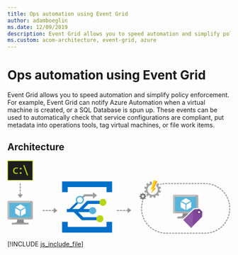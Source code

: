 ```yaml
---
title: Ops automation using Event Grid
author: adamboeglin
ms.date: 12/09/2019
description: Event Grid allows you to speed automation and simplify policy enforcement. For example, Event Grid can notify Azure Automation when a virtual machine is created, or a SQL Database is spun up. These events can be used to automatically check that service configurations are compliant, put metadata into operations tools, tag virtual machines, or file work items.
ms.custom: acom-architecture, event-grid, azure
---
```

# Ops automation using Event Grid

Event Grid allows you to speed automation and simplify policy enforcement. For example, Event Grid can notify Azure Automation when a virtual machine is created, or a SQL Database is spun up. These events can be used to automatically check that service configurations are compliant, put metadata into operations tools, tag virtual machines, or file work items.


## Architecture

<svg class="architecture-diagram" aria-labelledby="ops-automation-using-event-grid" height="288px" viewbox="0 0 437 144" width="874px" xmlns="http://www.w3.org/2000/svg" xmlns:xlink="http://www.w3.org/1999/xlink"><title id="ops-automation-using-event-grid">Ops automation using Event Grid</title><desc>Event Grid allows you to speed automation and simplify policy enforcement. For example, Event Grid can notify Azure Automation when a virtual machine is created, or a SQL Database is spun up. These events can be used to automatically check that service configurations are compliant, put metadata into operations tools, tag virtual machines, or file work items.</desc><g fill="none" fill-rule="evenodd" stroke="none" stroke-width="1"><path d="M355.3342,103.5101 L343.6082,103.5101 L342.9972,103.5101 C344.6222,109.2461 342.4382,110.0691 332.8772,110.0691 L332.8772,113.0731 L345.0372,113.0731 L353.9162,113.0731 L365.3912,113.0731 L365.3912,110.0691 C355.8292,110.0691 354.8922,109.2491 356.5192,103.5101 L355.3342,103.5101 Z" fill="#888888"></path><path d="M370.9933,67.1761 L326.9723,67.1761 C325.4763,67.1761 324.2703,68.5131 324.2703,70.0071 L324.2703,100.7041 C324.2703,102.1901 325.4763,103.5121 326.9723,103.5121 L370.9933,103.5121 C372.4853,103.5121 373.9973,102.1901 373.9973,100.7041 L373.9973,70.0071 C373.9973,68.5091 372.4853,67.1761 370.9933,67.1761" fill="#AEAEAE"></path><path d="M371.0236,67.179 C371.0126,67.179 371.0026,67.177 370.9936,67.177 L326.9716,67.177 C325.4756,67.177 324.2696,68.513 324.2696,70.008 L324.2696,100.704 C324.2696,102.191 325.4756,103.513 326.9716,103.513 L328.0186,103.513 L371.0236,67.179 Z" fill="#BEBEBE"></path><polygon fill="#59B4D9" points="328.039 99.686 370.116 99.686 370.116 71.002 328.039 71.002"></polygon><polygon fill="#59B4D9" points="328.0392 99.6859 328.0972 99.6859 328.0972 71.0029 366.5652 70.9459 366.5672 70.9459 328.0392 71.0029"></polygon><polygon fill="#A0A1A2" points="332.877 113.073 365.391 113.073 365.391 110.068 332.877 110.068"></polygon><path d="M349.6486,69.2591 C349.6486,69.6491 349.3326,69.9651 348.9426,69.9651 C348.5506,69.9651 348.2376,69.6491 348.2376,69.2591 C348.2376,68.8681 348.5506,68.5531 348.9426,68.5531 C349.3326,68.5531 349.6486,68.8681 349.6486,69.2591" fill="#B8D432"></path><path d="M349.676,84.4749 C349.631,84.4749 349.586,84.4599 349.543,84.4369 L340.787,79.3819 C340.706,79.3349 340.655,79.2459 340.655,79.1529 C340.655,79.0579 340.706,78.9709 340.787,78.9239 L349.49,73.9029 C349.572,73.8569 349.671,73.8569 349.752,73.9029 L358.511,78.9589 C358.592,79.0049 358.641,79.0929 358.641,79.1879 C358.641,79.2839 358.592,79.3699 358.511,79.4159 L349.811,84.4369 C349.768,84.4599 349.725,84.4749 349.676,84.4749" fill="#FFFFFF"></path><path d="M348.4182,96.7591 C348.3682,96.7591 348.3232,96.7471 348.2842,96.7231 L339.5552,91.6851 C339.4702,91.6381 339.4192,91.5531 339.4192,91.4551 L339.4192,81.3451 C339.4192,81.2491 339.4702,81.1621 339.5552,81.1151 C339.6352,81.0671 339.7342,81.0671 339.8212,81.1151 L348.5502,86.1521 C348.6282,86.2011 348.6802,86.2871 348.6802,86.3831 L348.6802,96.4931 C348.6802,96.5901 348.6282,96.6761 348.5502,96.7231 C348.5072,96.7471 348.4612,96.7591 348.4182,96.7591" fill="#FFFFFF"></path><path d="M350.8898,96.7591 C350.8418,96.7591 350.7968,96.7471 350.7518,96.7231 C350.6748,96.6761 350.6238,96.5901 350.6238,96.4931 L350.6238,86.4461 C350.6238,86.3531 350.6748,86.2661 350.7518,86.2171 L359.4818,81.1811 C359.5648,81.1331 359.6618,81.1331 359.7438,81.1811 C359.8278,81.2281 359.8778,81.3151 359.8778,81.4091 L359.8778,91.4551 C359.8778,91.5531 359.8278,91.6381 359.7438,91.6851 L351.0178,96.7231 C350.9818,96.7471 350.9358,96.7591 350.8898,96.7591" fill="#FFFFFF"></path><polygon fill="#1E1E1E" points="0.853 38.544 49.296 38.544 49.296 0.655 0.853 0.655"></polygon><path d="M138.6525,100.9896 L164.5195,100.9896 L163.8045,98.8486 L164.5195,94.9586 L148.6865,94.9586 L158.5195,84.9056 L187.6025,84.9056 L187.3525,83.7726 L187.0195,78.8756 L156.1865,78.8756 L140.2695,94.9586 L127.2785,94.9586 L138.7755,83.5786 C137.8675,82.7066 136.8935,81.7746 135.9145,80.8366 L121.4985,94.9586 L116.2735,94.9586 L116.2735,97.9736 L116.2735,100.9896 L129.8145,100.9896 L145.7125,116.9416 L178.8815,116.9416 L178.8815,113.9266 L178.8815,110.9106 L148.5195,110.9106 L138.6525,100.9896 Z" fill="#0070C9"></path><path d="M175.6867,68.3226 L167.4367,62.0726 L167.4367,66.0966 L150.7697,66.0966 L145.4917,71.4146 C146.4717,72.3516 147.4447,73.2846 148.3527,74.1556 L152.1027,70.2946 L167.4367,70.2946 L167.4367,74.9896 L175.6867,68.3226 Z" fill="#9EA0A2"></path><path d="M31.0842,115.5101 L19.3582,115.5101 L18.7472,115.5101 C20.3722,121.2461 18.1882,122.0691 8.6272,122.0691 L8.6272,125.0731 L20.7872,125.0731 L29.6662,125.0731 L41.1412,125.0731 L41.1412,122.0691 C31.5792,122.0691 30.6422,121.2491 32.2692,115.5101 L31.0842,115.5101 Z" fill="#888888"></path><path d="M46.7433,79.1761 L2.7223,79.1761 C1.2263,79.1761 0.0203,80.5131 0.0203,82.0071 L0.0203,112.7041 C0.0203,114.1901 1.2263,115.5121 2.7223,115.5121 L46.7433,115.5121 C48.2353,115.5121 49.7473,114.1901 49.7473,112.7041 L49.7473,82.0071 C49.7473,80.5091 48.2353,79.1761 46.7433,79.1761" fill="#AEAEAE"></path><path d="M46.7736,79.179 C46.7626,79.179 46.7526,79.177 46.7436,79.177 L2.7216,79.177 C1.2256,79.177 0.0196,80.513 0.0196,82.008 L0.0196,112.704 C0.0196,114.191 1.2256,115.513 2.7216,115.513 L3.7686,115.513 L46.7736,79.179 Z" fill="#BEBEBE"></path><polygon fill="#59B4D9" points="3.789 111.686 45.866 111.686 45.866 83.002 3.789 83.002"></polygon><polygon fill="#59B4D9" points="3.7892 111.6859 3.8472 111.6859 3.8472 83.0029 42.3152 82.9459 42.3172 82.9459 3.7892 83.0029"></polygon><polygon fill="#A0A1A2" points="8.627 125.073 41.141 125.073 41.141 122.068 8.627 122.068"></polygon><path d="M25.3986,81.2591 C25.3986,81.6491 25.0826,81.9651 24.6926,81.9651 C24.3006,81.9651 23.9876,81.6491 23.9876,81.2591 C23.9876,80.8681 24.3006,80.5531 24.6926,80.5531 C25.0826,80.5531 25.3986,80.8681 25.3986,81.2591" fill="#B8D432"></path><path d="M25.426,96.4749 C25.381,96.4749 25.336,96.4599 25.293,96.4369 L16.537,91.3819 C16.456,91.3349 16.405,91.2459 16.405,91.1529 C16.405,91.0579 16.456,90.9709 16.537,90.9239 L25.24,85.9029 C25.322,85.8569 25.421,85.8569 25.502,85.9029 L34.261,90.9589 C34.342,91.0049 34.391,91.0929 34.391,91.1879 C34.391,91.2839 34.342,91.3699 34.261,91.4159 L25.561,96.4369 C25.518,96.4599 25.475,96.4749 25.426,96.4749" fill="#FFFFFF"></path><path d="M24.1682,108.7591 C24.1182,108.7591 24.0732,108.7471 24.0342,108.7231 L15.3052,103.6851 C15.2202,103.6381 15.1692,103.5531 15.1692,103.4551 L15.1692,93.3451 C15.1692,93.2491 15.2202,93.1621 15.3052,93.1151 C15.3852,93.0671 15.4842,93.0671 15.5712,93.1151 L24.3002,98.1521 C24.3782,98.2011 24.4302,98.2871 24.4302,98.3831 L24.4302,108.4931 C24.4302,108.5901 24.3782,108.6761 24.3002,108.7231 C24.2572,108.7471 24.2112,108.7591 24.1682,108.7591" fill="#FFFFFF"></path><path d="M26.6398,108.7591 C26.5918,108.7591 26.5468,108.7471 26.5018,108.7231 C26.4248,108.6761 26.3738,108.5901 26.3738,108.4931 L26.3738,98.4461 C26.3738,98.3531 26.4248,98.2661 26.5018,98.2171 L35.2318,93.1811 C35.3148,93.1331 35.4118,93.1331 35.4938,93.1811 C35.5778,93.2281 35.6278,93.3151 35.6278,93.4091 L35.6278,103.4551 C35.6278,103.5531 35.5778,103.6381 35.4938,103.6851 L26.7678,108.7231 C26.7318,108.7471 26.6858,108.7591 26.6398,108.7591" fill="#FFFFFF"></path><polygon fill="#0070C9" points="194.0197 120.0726 194.0197 130.0726 118.0197 130.0726 118.0197 120.0726 107.0197 120.0726 107.0197 141.0726 205.0197 141.0726 205.0197 120.0726"></polygon><polygon fill="#0070C9" points="118.0197 62.0726 118.0197 52.0726 194.0197 52.0726 194.0197 62.0726 205.0197 62.0726 205.0197 41.0726 107.0197 41.0726 107.0197 62.0726"></polygon><path d="M182.1027,77.0863 C184.7877,74.4013 189.1397,74.4013 191.8257,77.0863 C194.5097,79.7713 194.5097,84.1233 191.8257,86.8083 C189.1397,89.4923 184.7877,89.4923 182.1027,86.8083 C179.4177,84.1233 179.4177,79.7713 182.1027,77.0863" fill="#B8D616"></path><path d="M141.925,82.5072 C138.965,82.5072 136.566,80.1082 136.566,77.1472 C136.566,74.1872 138.965,71.7872 141.925,71.7872 C144.885,71.7872 147.284,74.1872 147.284,77.1472 C147.284,80.1082 144.885,82.5072 141.925,82.5072 M141.925,69.2192 C137.547,69.2192 133.997,72.7692 133.997,77.1472 C133.997,81.5262 137.547,85.0752 141.925,85.0752 C146.304,85.0752 149.853,81.5262 149.853,77.1472 C149.853,72.7692 146.304,69.2192 141.925,69.2192" fill="#54B3DB"></path><path d="M173.881,98.1331 C173.881,101.9671 170.773,105.0751 166.94,105.0751 C163.106,105.0751 159.997,101.9671 159.997,98.1331 C159.997,94.2991 163.106,91.1921 166.94,91.1921 C170.773,91.1921 173.881,94.2991 173.881,98.1331" fill="#54B3DB"></path><path d="M188.048,114.0501 C188.048,117.8841 184.94,120.9911 181.106,120.9911 C177.272,120.9911 174.164,117.8841 174.164,114.0501 C174.164,110.2161 177.272,107.1081 181.106,107.1081 C184.94,107.1081 188.048,110.2161 188.048,114.0501" fill="#B8D616"></path><path d="M297.5373,57.0443 C297.5373,56.7273 297.5113,56.4233 297.4833,56.1063 L300.6853,54.3323 C300.5143,53.2733 300.2353,52.2423 299.8653,51.2633 L296.2133,51.3293 C295.9353,50.7603 295.6313,50.2053 295.2873,49.6893 L297.1663,46.5533 C296.4913,45.7323 295.7363,44.9803 294.9303,44.3173 L293.0773,45.4153 L292.2973,46.5793 L290.6173,49.0543 C292.9993,50.9053 294.5333,53.7893 294.5333,57.0443 C294.5333,62.6273 290.0213,67.1513 284.4393,67.1513 C278.8703,67.1513 274.3463,62.6273 274.3463,57.0443 C274.3463,52.0443 277.9703,47.9163 282.7323,47.0963 L283.4993,43.9873 L281.7263,40.7863 C280.6703,40.9583 279.6513,41.2353 278.6733,41.6063 L278.7253,45.2703 C278.1703,45.5343 277.6143,45.8393 277.0993,46.1953 L273.9643,44.3173 C273.1423,44.9793 272.4023,45.7323 271.7273,46.5533 L273.6063,49.6893 C273.2493,50.2043 272.9583,50.7603 272.6803,51.3293 L269.0163,51.2633 C268.6583,52.2423 268.3813,53.2733 268.2093,54.3323 L271.3973,56.1063 C271.3713,56.4233 271.3573,56.7273 271.3573,57.0443 C271.3573,57.3613 271.3713,57.6653 271.3973,57.9823 L268.2093,59.7563 C268.3813,60.8153 268.6583,61.8463 269.0293,62.8253 L272.6813,62.7593 C272.9583,63.3283 273.2503,63.8833 273.6073,64.3993 L271.7283,67.5353 C272.4033,68.3563 273.1433,69.1083 273.9643,69.7833 L277.1003,67.8923 C277.6153,68.2493 278.1713,68.5543 278.7263,68.8313 L278.6733,72.4823 C279.6513,72.8533 280.6703,73.1303 281.7273,73.3023 L283.5143,70.1013 C283.8173,70.1273 284.1223,70.1543 284.4393,70.1543 C284.7583,70.1543 285.0753,70.1283 285.3793,70.1013 L287.1513,73.3023 C288.2103,73.1303 289.2423,72.8533 290.2213,72.4823 L290.1543,68.8303 C290.7243,68.5533 291.2663,68.2483 291.7963,67.8923 L294.9313,69.7823 C295.7373,69.1073 296.4923,68.3543 297.1673,67.5343 L295.2883,64.3983 C295.6323,63.8833 295.9363,63.3273 296.2143,62.7583 L299.8663,62.8243 C300.2363,61.8463 300.5153,60.8143 300.6863,59.7553 L297.4853,57.9823 C297.5113,57.6653 297.5373,57.3613 297.5373,57.0443" fill="#A0A1A2"></path><path d="M265.2717,72.3636 C264.0547,72.3636 263.0627,71.3716 263.0627,70.1546 C263.0627,68.9376 264.0547,67.9456 265.2717,67.9456 C266.4887,67.9456 267.4677,68.9376 267.4677,70.1546 C267.4677,71.3716 266.4887,72.3636 265.2717,72.3636 Z M271.8997,70.9086 L271.8997,69.3346 L271.8127,69.2546 L270.2027,68.7126 L269.7887,67.6276 L270.5847,65.9736 L270.6727,65.7886 L270.1747,65.2856 L269.5687,64.6766 L269.3577,64.7826 L267.7847,65.5896 L266.6997,65.2856 L266.0127,63.5256 L264.4517,63.5256 L264.3727,63.6056 L263.8297,65.2126 L262.7317,65.6266 L260.9067,64.7486 L259.7947,65.8496 L259.9007,66.0576 L260.7077,67.6306 L260.2577,68.7136 L258.3527,69.4006 L258.3527,70.9736 L258.5787,71.0406 L260.2577,71.5956 L260.7077,72.6796 L259.8477,74.5056 L260.9597,75.6306 L261.1707,75.5236 L262.7447,74.7176 L263.8297,75.1666 L264.5177,77.0726 L266.0907,77.0726 L266.1577,76.8466 L266.7127,75.1676 L267.7847,74.7176 L269.6237,75.5786 L270.7357,74.4666 L270.6287,74.2556 L269.8227,72.6806 L270.1327,71.5836 L271.8997,70.9086 Z" fill="#7A7A7A"></path><path d="M286.5441,38.7093 L285.9351,40.6273 L284.8911,43.9623 L284.3881,45.5613 L283.9501,46.9633 L280.9071,56.6333 C280.8421,56.8183 280.9341,56.9643 281.1461,56.9643 L283.9501,56.9643 C284.0431,56.9643 284.1091,56.9903 284.1481,57.0443 C284.2151,57.1103 284.2291,57.2033 284.1891,57.3093 L281.2911,64.3343 C281.2121,64.5193 281.2651,64.5593 281.3981,64.3993 L290.5651,54.0013 C290.6971,53.8423 290.6451,53.7243 290.4461,53.7243 L287.4431,53.7373 L286.8881,53.7503 C286.6901,53.7503 286.5971,53.6053 286.7021,53.4333 L289.5601,48.3403 L290.2341,47.1223 L291.0151,45.7203 L292.6821,42.7713 L293.6351,41.0513 C291.5041,39.8193 289.1101,38.9993 286.5441,38.7093" fill="#FCD116"></path><path d="M291.8,40.1312 L285.158,53.7362 L286.813,53.7362 C286.665,53.7052 286.602,53.5812 286.694,53.4322 L289.551,48.3392 L290.226,47.1212 L291.007,45.7192 L292.674,42.7702 L293.626,41.0502 C293.037,40.7102 292.427,40.4052 291.8,40.1312" fill="#FF8C00"></path><path d="M290.4582,53.724 L288.6042,53.732 L281.7532,64.01 L290.5772,54.001 C290.7092,53.843 290.6572,53.724 290.4582,53.724" fill="#FF8C00"></path><polygon fill="#81469A" points="343.0998 116.4007 365.2448 94.6037 376.5588 93.7067 382.8808 99.8437 382.1598 110.6777 359.8558 133.1567"></polygon><path d="M376.9299,92.6742 L376.0289,92.7452 L365.5289,93.5782 L364.8019,93.6362 L364.2839,94.1472 L343.1169,114.9812 L341.6799,116.3952 L343.1059,117.8202 L358.4389,133.1532 L359.8589,134.5732 L361.2729,133.1482 L382.6059,111.6482 L383.1319,111.1172 L383.1819,110.3722 L383.8489,100.3722 L383.9099,99.4482 L383.2459,98.8042 L377.5789,93.3042 L376.9299,92.6742 Z M376.1869,94.7392 L381.8529,100.2392 L381.1869,110.2392 L359.8529,131.7392 L344.5199,116.4052 L365.6869,95.5722 L376.1869,94.7392 Z" fill="#FFFFFF"></path><polygon fill="#8E5AA5" points="344.5197 116.4056 359.8527 131.7396 363.1867 128.3806 363.1867 98.0336"></polygon><path d="M379.1027,101.1556 C379.1027,103.2726 377.3867,104.9896 375.2697,104.9896 C373.1527,104.9896 371.4367,103.2726 371.4367,101.1556 C371.4367,99.0386 373.1527,97.3226 375.2697,97.3226 C377.3867,97.3226 379.1027,99.0386 379.1027,101.1556" fill="#633A74"></path><path d="M377.258,101.1556 C377.258,102.2546 376.367,103.1436 375.27,103.1436 C374.172,103.1436 373.281,102.2546 373.281,101.1556 C373.281,100.0576 374.172,99.1686 375.27,99.1686 C376.367,99.1686 377.258,100.0576 377.258,101.1556" fill="#FFFFFF"></path><path d="M1.095,38.073 L48.895,38.073 L48.895,1.214 L1.095,1.214 L1.095,38.073 Z M0,39.285 L49.989,39.285 L49.989,0 L0,0 L0,39.285 Z" fill="#B8D616"></path><polygon fill="#B8D616" points="40.5822 29.0726 38.2692 29.0726 30.8322 9.1356 33.1452 9.1356"></polygon><path d="M27.7072,15.7914 C27.7072,16.7744 26.9092,17.5724 25.9262,17.5724 C24.9422,17.5724 24.1442,16.7744 24.1442,15.7914 C24.1442,14.8084 24.9422,14.0104 25.9262,14.0104 C26.9092,14.0104 27.7072,14.8084 27.7072,15.7914" fill="#B8D616"></path><path d="M27.7072,24.6039 C27.7072,25.5869 26.9092,26.3849 25.9262,26.3849 C24.9422,26.3849 24.1442,25.5869 24.1442,24.6039 C24.1442,23.6209 24.9422,22.8229 25.9262,22.8229 C26.9092,22.8229 27.7072,23.6209 27.7072,24.6039" fill="#B8D616"></path><path d="M20.6154,25.4476 C20.0384,25.7426 18.7614,26.1346 17.1324,26.1346 C13.4744,26.1346 11.0964,23.7036 11.0964,20.0686 C11.0964,16.4086 13.6494,13.7566 17.6084,13.7566 C18.9104,13.7566 20.0624,14.0746 20.6644,14.3706 L20.1624,16.0396 C19.6374,15.7456 18.8094,15.4756 17.6084,15.4756 C14.8294,15.4756 13.3254,17.4896 13.3254,19.9696 C13.3254,22.7196 15.1294,24.4156 17.5334,24.4156 C18.7854,24.4156 19.6114,24.0956 20.2374,23.8266 L20.6154,25.4476 Z" fill="#B8D616"></path><polygon fill="#969696" points="25.8781 66.2953 25.8781 62.5723 24.0771 62.5723 24.0771 66.2953 19.8131 66.2953 25.0481 73.3613 30.2831 66.2953"></polygon><polygon fill="#969696" points="24.077 49.073 25.878 49.073 25.878 44.573 24.077 44.573"></polygon><polygon fill="#969696" points="24.077 55.073 25.878 55.073 25.878 50.573 24.077 50.573"></polygon><polygon fill="#969696" points="24.077 61.073 25.878 61.073 25.878 56.573 24.077 56.573"></polygon><polygon fill="#969696" points="97.7482 97.888 90.6812 92.653 90.6812 96.988 86.7692 96.988 86.7692 98.787 90.6812 98.787 90.6812 103.123"></polygon><polygon fill="#969696" points="68.77 98.787 73.27 98.787 73.27 96.987 68.77 96.987"></polygon><polygon fill="#969696" points="80.77 98.787 85.27 98.787 85.27 96.987 80.77 96.987"></polygon><polygon fill="#969696" points="74.77 98.787 79.27 98.787 79.27 96.987 74.77 96.987"></polygon><polygon fill="#969696" points="242.5812 97.6615 235.5142 92.4265 235.5142 96.9885 232.1022 96.9885 232.1022 98.7875 235.5142 98.7875 235.5142 102.8965"></polygon><polygon fill="#969696" points="220.103 98.787 224.603 98.787 224.603 96.988 220.103 96.988"></polygon><polygon fill="#969696" points="214.103 98.787 218.603 98.787 218.603 96.988 214.103 96.988"></polygon><polygon fill="#969696" points="226.103 98.787 230.603 98.787 230.603 96.988 226.103 96.988"></polygon><path d="M386.7932,143.306 L385.4472,143.306 L385.4472,141.506 L386.7932,141.506 C387.6602,141.506 388.5362,141.483 389.3972,141.436 L389.4942,143.234 C388.6012,143.282 387.6922,143.306 386.7932,143.306" fill="#969696"></path><polygon fill="#969696" points="379.748 143.306 383.748 143.306 383.748 141.506 379.748 141.506"></polygon><polygon fill="#969696" points="374.048 143.306 378.048 143.306 378.048 141.506 374.048 141.506"></polygon><polygon fill="#969696" points="368.348 143.306 372.348 143.306 372.348 141.506 368.348 141.506"></polygon><polygon fill="#969696" points="362.648 143.306 366.648 143.306 366.648 141.506 362.648 141.506"></polygon><polygon fill="#969696" points="356.947 143.306 360.947 143.306 360.947 141.506 356.947 141.506"></polygon><polygon fill="#969696" points="351.248 143.306 355.248 143.306 355.248 141.506 351.248 141.506"></polygon><polygon fill="#969696" points="345.548 143.306 349.548 143.306 349.548 141.506 345.548 141.506"></polygon><polygon fill="#969696" points="339.848 143.306 343.848 143.306 343.848 141.506 339.848 141.506"></polygon><polygon fill="#969696" points="334.148 143.306 338.148 143.306 338.148 141.506 334.148 141.506"></polygon><polygon fill="#969696" points="328.447 143.306 332.447 143.306 332.447 141.506 328.447 141.506"></polygon><polygon fill="#969696" points="322.748 143.306 326.748 143.306 326.748 141.506 322.748 141.506"></polygon><polygon fill="#969696" points="317.048 143.306 321.048 143.306 321.048 141.506 317.048 141.506"></polygon><path d="M315.3478,143.306 L311.3478,143.306 C311.0858,143.306 310.8268,143.304 310.5658,143.3 L310.5928,141.5 C310.8438,141.504 311.0958,141.506 311.3478,141.506 L315.3478,141.506 L315.3478,143.306 Z" fill="#969696"></path><path d="M308.8371,143.2435 C307.4881,143.1765 306.1241,143.0525 304.7821,142.8755 L305.0191,141.0905 C306.3121,141.2625 307.6261,141.3815 308.9271,141.4455 L308.8371,143.2435 Z" fill="#969696"></path><path d="M391.2199,143.1117 L391.0619,141.3187 C392.3649,141.2027 393.6739,141.0327 394.9519,140.8127 L395.2569,142.5867 C393.9309,142.8147 392.5729,142.9907 391.2199,143.1117" fill="#969696"></path><path d="M303.0705,142.6175 C301.7385,142.3935 300.3975,142.1115 299.0865,141.7775 L299.5295,140.0335 C300.7945,140.3535 302.0855,140.6275 303.3695,140.8425 L303.0705,142.6175 Z" fill="#969696"></path><path d="M396.9582,142.2621 L396.5912,140.5001 C397.8712,140.2341 399.1502,139.9111 400.3952,139.5411 L400.9062,141.2681 C399.6152,141.6511 398.2862,141.9871 396.9582,142.2621" fill="#969696"></path><path d="M297.4172,141.3206 C296.1172,140.9406 294.8192,140.5026 293.5592,140.0176 L294.2052,138.3386 C295.4192,138.8046 296.6702,139.2266 297.9232,139.5936 L297.4172,141.3206 Z" fill="#969696"></path><path d="M402.5558,140.7464 L401.9838,139.0394 C403.2178,138.6254 404.4518,138.1544 405.6518,137.6394 L406.3628,139.2914 C405.1188,139.8264 403.8368,140.3164 402.5558,140.7464" fill="#969696"></path><path d="M291.9582,139.3695 C290.7122,138.8395 289.4762,138.2515 288.2832,137.6235 L289.1212,136.0305 C290.2712,136.6365 291.4632,137.2025 292.6632,137.7135 L291.9582,139.3695 Z" fill="#969696"></path><path d="M407.9445,138.5785 L407.1745,136.9505 C408.3555,136.3925 409.5245,135.7795 410.6515,135.1295 L411.5515,136.6865 C410.3825,137.3635 409.1695,137.9995 407.9445,138.5785" fill="#969696"></path><path d="M286.7687,136.7914 C285.5967,136.1214 284.4377,135.3934 283.3217,134.6264 L284.3407,133.1434 C285.4157,133.8814 286.5337,134.5834 287.6637,135.2294 L286.7687,136.7914 Z" fill="#969696"></path><path d="M413.0392,135.7933 L412.0842,134.2683 C413.1872,133.5773 414.2772,132.8323 415.3232,132.0513 L416.3992,133.4943 C415.3142,134.3043 414.1842,135.0773 413.0392,135.7933" fill="#969696"></path><path d="M281.9133,133.6224 C280.8283,132.8204 279.7623,131.9614 278.7423,131.0704 L279.9263,129.7154 C280.9093,130.5744 281.9373,131.4014 282.9833,132.1754 L281.9133,133.6224 Z" fill="#969696"></path><path d="M417.7687,132.4339 L416.6437,131.0299 C417.6607,130.2149 418.6557,129.3479 419.6027,128.4519 L420.8387,129.7599 C419.8567,130.6889 418.8247,131.5879 417.7687,132.4339" fill="#969696"></path><path d="M277.4582,129.9085 C276.4692,128.9805 275.5092,128.0035 274.6042,127.0065 L275.9382,125.7975 C276.8112,126.7585 277.7362,127.7015 278.6902,128.5965 L277.4582,129.9085 Z" fill="#969696"></path><path d="M422.0773,128.5492 L420.7963,127.2852 C421.7153,126.3532 422.6023,125.3752 423.4343,124.3812 L424.8153,125.5352 C423.9523,126.5692 423.0303,127.5822 422.0773,128.5492" fill="#969696"></path><path d="M273.465,125.7025 C272.592,124.6685 271.751,123.5865 270.967,122.4865 L272.434,121.4415 C273.189,122.5025 273.999,123.5455 274.84,124.5415 L273.465,125.7025 Z" fill="#969696"></path><path d="M425.9035,124.1908 L424.4835,123.0848 C425.2865,122.0548 426.0535,120.9818 426.7665,119.8928 L428.2725,120.8788 C427.5325,122.0088 426.7355,123.1238 425.9035,124.1908" fill="#969696"></path><path d="M269.9846,121.057 C269.2366,119.926 268.5286,118.752 267.8796,117.572 L269.4576,116.704 C270.0826,117.844 270.7656,118.974 271.4866,120.065 L269.9846,121.057 Z" fill="#969696"></path><path d="M429.1945,119.4183 L427.6555,118.4843 C428.3325,117.3693 428.9695,116.2133 429.5495,115.0513 L431.1615,115.8553 C430.5575,117.0623 429.8965,118.2603 429.1945,119.4183" fill="#969696"></path><path d="M267.0705,116.0374 C266.4615,114.8274 265.8945,113.5784 265.3875,112.3264 L267.0555,111.6504 C267.5445,112.8574 268.0905,114.0604 268.6775,115.2264 L267.0705,116.0374 Z" fill="#969696"></path><path d="M431.9055,114.2962 L430.2675,113.5492 C430.8055,112.3672 431.3035,111.1462 431.7475,109.9172 L433.4405,110.5272 C432.9805,111.8032 432.4645,113.0702 431.9055,114.2962" fill="#969696"></path><path d="M264.7648,110.7054 C264.3028,109.4354 263.8878,108.1304 263.5318,106.8244 L265.2678,106.3514 C265.6108,107.6084 266.0108,108.8664 266.4558,110.0904 L264.7648,110.7054 Z" fill="#969696"></path><path d="M433.9982,108.889 L432.2832,108.338 C432.6802,107.104 433.0302,105.831 433.3262,104.557 L435.0802,104.963 C434.7732,106.285 434.4092,107.607 433.9982,108.889" fill="#969696"></path><path d="M263.1066,105.1488 C262.7976,103.8418 262.5396,102.4968 262.3366,101.1498 L264.1166,100.8818 C264.3116,102.1798 264.5606,103.4758 264.8586,104.7348 L263.1066,105.1488 Z" fill="#969696"></path><path d="M435.4396,103.2699 L433.6716,102.9259 C433.9206,101.6509 434.1196,100.3449 434.2626,99.0469 L436.0516,99.2449 C435.9036,100.5919 435.6976,101.9459 435.4396,103.2699" fill="#969696"></path><path d="M262.1096,99.4339 C261.9566,98.0939 261.8566,96.7289 261.8136,95.3729 L263.6126,95.3169 C263.6546,96.6209 263.7506,97.9379 263.8986,99.2289 L262.1096,99.4339 Z" fill="#969696"></path><path d="M436.2121,97.5218 L434.4171,97.3858 C434.5081,96.1858 434.5541,94.9598 434.5541,93.7448 L434.5531,93.4668 L436.3541,93.4498 L436.3551,93.7448 C436.3551,95.0048 436.3071,96.2758 436.2121,97.5218" fill="#969696"></path><path d="M263.5871,93.6478 L261.7861,93.6438 C261.7891,92.2928 261.8481,90.9238 261.9601,89.5768 L263.7531,89.7258 C263.6461,91.0248 263.5901,92.3438 263.5871,93.6478" fill="#969696"></path><path d="M434.5148,91.7953 C434.4628,90.4943 434.3568,89.1783 434.1988,87.8843 L435.9858,87.6663 C436.1498,89.0093 436.2598,90.3733 436.3138,91.7233 L434.5148,91.7953 Z" fill="#969696"></path><path d="M263.9201,88.0648 L262.1331,87.8538 C262.2911,86.5118 262.5081,85.1608 262.7771,83.8348 L264.5411,84.1928 C264.2811,85.4688 264.0721,86.7728 263.9201,88.0648" fill="#969696"></path><path d="M433.968,86.2328 C433.765,84.9438 433.505,83.6508 433.197,82.3868 L434.945,81.9598 C435.265,83.2718 435.534,84.6148 435.745,85.9528 L433.968,86.2328 Z" fill="#969696"></path><path d="M264.9016,82.5648 L263.1516,82.1448 C263.4656,80.8308 263.8406,79.5128 264.2646,78.2268 L265.9736,78.7918 C265.5656,80.0298 265.2056,81.2988 264.9016,82.5648" fill="#969696"></path><path d="M432.7726,80.7738 C432.4186,79.5208 432.0086,78.2658 431.5536,77.0438 L433.2396,76.4148 C433.7126,77.6828 434.1386,78.9848 434.5046,80.2858 L432.7726,80.7738 Z" fill="#969696"></path><path d="M430.9406,75.4886 C430.4456,74.2906 429.8896,73.0926 429.2916,71.9256 L430.8926,71.1036 C431.5136,72.3126 432.0886,73.5566 432.6046,74.8006 L430.9406,75.4886 Z" fill="#969696"></path><path d="M428.5002,70.4535 C427.8652,69.3195 427.1732,68.1945 426.4432,67.1095 L427.9382,66.1055 C428.6942,67.2305 429.4122,68.3975 430.0702,69.5745 L428.5002,70.4535 Z" fill="#969696"></path><path d="M425.4885,65.7415 C424.7265,64.6915 423.9085,63.6545 423.0555,62.6605 L424.4235,61.4885 C425.3065,62.5195 426.1555,63.5955 426.9455,64.6845 L425.4885,65.7415 Z" fill="#969696"></path><path d="M421.9484,61.4134 C421.0674,60.4564 420.1354,59.5214 419.1764,58.6354 L420.3964,57.3124 C421.3914,58.2324 422.3594,59.2014 423.2724,60.1944 L421.9484,61.4134 Z" fill="#969696"></path><path d="M417.9299,57.5257 C416.9429,56.6777 415.9089,55.8577 414.8539,55.0897 L415.9119,53.6347 C417.0059,54.4307 418.0799,55.2817 419.1039,56.1627 L417.9299,57.5257 Z" fill="#969696"></path><path d="M413.4885,54.1341 C412.4075,53.4051 411.2845,52.7111 410.1505,52.0741 L411.0315,50.5041 C412.2095,51.1661 413.3745,51.8851 414.4965,52.6431 L413.4885,54.1341 Z" fill="#969696"></path><path d="M408.6848,51.2835 C407.5268,50.6845 406.3308,50.1285 405.1308,49.6295 L405.8228,47.9675 C407.0688,48.4855 408.3098,49.0625 409.5108,49.6845 L408.6848,51.2835 Z" fill="#969696"></path><path d="M403.5842,49.0179 C402.3622,48.5589 401.1082,48.1459 399.8572,47.7909 L400.3482,46.0599 C401.6472,46.4279 402.9492,46.8559 404.2172,47.3319 L403.5842,49.0179 Z" fill="#969696"></path><path d="M299.3508,47.4691 L298.8528,45.7401 C300.1488,45.3661 300.2398,45.4141 301.5688,45.1481 L301.9218,46.9121 C300.6408,47.1691 300.5988,47.1101 299.3508,47.4691" fill="#969696"></path><path d="M398.2453,47.3646 C396.9783,47.0526 395.6843,46.7916 394.3993,46.5856 L394.6843,44.8076 C396.0173,45.0216 397.3603,45.2936 398.6753,45.6166 L398.2453,47.3646 Z" fill="#969696"></path><path d="M303.5627,46.6146 L303.2717,44.8386 C304.6027,44.6196 305.9617,44.4536 307.3127,44.3446 L307.4577,46.1386 C306.1557,46.2446 304.8457,46.4046 303.5627,46.6146" fill="#969696"></path><path d="M392.7492,46.3509 C391.4612,46.1909 390.1452,46.0809 388.8392,46.0259 L388.9152,44.2269 C390.2702,44.2859 391.6352,44.3989 392.9722,44.5649 L392.7492,46.3509 Z" fill="#969696"></path><path d="M309.1213,46.0335 L309.0393,44.2355 C309.8053,44.2005 310.5743,44.1825 311.3483,44.1825 L313.0793,44.1825 L313.0793,45.9825 L311.3483,45.9825 C310.6013,45.9825 309.8593,46.0005 309.1213,46.0335" fill="#969696"></path><polygon fill="#969696" points="387.1721 45.9847 383.1791 45.9827 383.1791 44.1827 387.1861 44.1837"></polygon><polygon fill="#969696" points="377.48 45.983 381.48 45.983 381.48 44.183 377.48 44.183"></polygon><polygon fill="#969696" points="371.779 45.983 375.779 45.983 375.779 44.183 371.779 44.183"></polygon><polygon fill="#969696" points="366.079 45.983 370.079 45.983 370.079 44.183 366.079 44.183"></polygon><polygon fill="#969696" points="360.379 45.983 364.379 45.983 364.379 44.183 360.379 44.183"></polygon><polygon fill="#969696" points="354.679 45.983 358.679 45.983 358.679 44.183 354.679 44.183"></polygon><polygon fill="#969696" points="348.98 45.983 352.98 45.983 352.98 44.183 348.98 44.183"></polygon><polygon fill="#969696" points="343.279 45.983 347.279 45.983 347.279 44.183 343.279 44.183"></polygon><polygon fill="#969696" points="337.579 45.983 341.579 45.983 341.579 44.183 337.579 44.183"></polygon><polygon fill="#969696" points="331.879 45.983 335.879 45.983 335.879 44.183 331.879 44.183"></polygon><polygon fill="#969696" points="326.179 45.983 330.179 45.983 330.179 44.183 326.179 44.183"></polygon><polygon fill="#969696" points="320.48 45.983 324.48 45.983 324.48 44.183 320.48 44.183"></polygon><polygon fill="#969696" points="314.779 45.983 318.779 45.983 318.779 44.183 314.779 44.183"></polygon></g></svg>

[!INCLUDE [js_include_file](../_js/index.md)]
